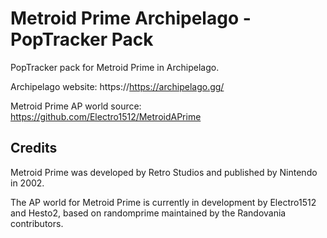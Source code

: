 # Metroid Prime Archipelago - PopTracker Pack

PopTracker pack for Metroid Prime in Archipelago.

Archipelago website: https://https://archipelago.gg/

Metroid Prime AP world source: https://github.com/Electro1512/MetroidAPrime

## Credits

Metroid Prime was developed by Retro Studios and published by Nintendo in 2002.

The AP world for Metroid Prime is currently in development by Electro1512 and Hesto2, based on
randomprime maintained by the Randovania contributors.
